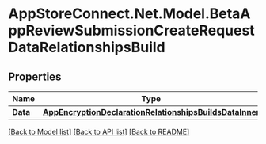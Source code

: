 # AppStoreConnect.Net.Model.BetaAppReviewSubmissionCreateRequestDataRelationshipsBuild

## Properties

Name | Type | Description | Notes
------------ | ------------- | ------------- | -------------
**Data** | [**AppEncryptionDeclarationRelationshipsBuildsDataInner**](AppEncryptionDeclarationRelationshipsBuildsDataInner.md) |  | 

[[Back to Model list]](../README.md#documentation-for-models) [[Back to API list]](../README.md#documentation-for-api-endpoints) [[Back to README]](../README.md)

